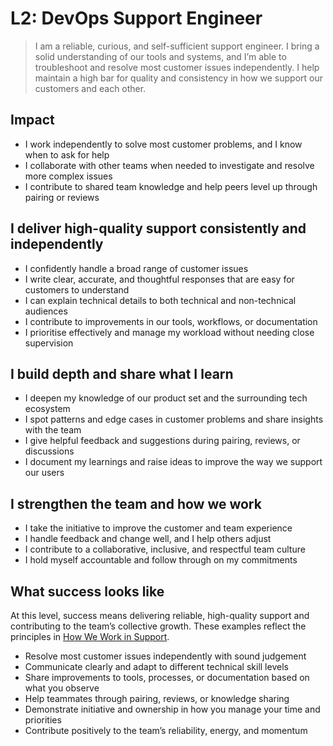 # L2: DevOps Support Engineer

> I am a reliable, curious, and self-sufficient support engineer. I bring a solid understanding of our tools and systems, and I’m able to troubleshoot and resolve most customer issues independently. I help maintain a high bar for quality and consistency in how we support our customers and each other.

## Impact

- I work independently to solve most customer problems, and I know when to ask for help  
- I collaborate with other teams when needed to investigate and resolve more complex issues  
- I contribute to shared team knowledge and help peers level up through pairing or reviews  

## I deliver high-quality support consistently and independently

- I confidently handle a broad range of customer issues  
- I write clear, accurate, and thoughtful responses that are easy for customers to understand  
- I can explain technical details to both technical and non-technical audiences  
- I contribute to improvements in our tools, workflows, or documentation  
- I prioritise effectively and manage my workload without needing close supervision  

## I build depth and share what I learn

- I deepen my knowledge of our product set and the surrounding tech ecosystem  
- I spot patterns and edge cases in customer problems and share insights with the team  
- I give helpful feedback and suggestions during pairing, reviews, or discussions  
- I document my learnings and raise ideas to improve the way we support our users  

## I strengthen the team and how we work

- I take the initiative to improve the customer and team experience  
- I handle feedback and change well, and I help others adjust
- I contribute to a collaborative, inclusive, and respectful team culture  
- I hold myself accountable and follow through on my commitments

## What success looks like

At this level, success means delivering reliable, high-quality support and contributing to the team’s collective growth. These examples reflect the principles in [How We Work in Support](./README.md#how-we-work-in-support).

- Resolve most customer issues independently with sound judgement  
- Communicate clearly and adapt to different technical skill levels  
- Share improvements to tools, processes, or documentation based on what you observe  
- Help teammates through pairing, reviews, or knowledge sharing  
- Demonstrate initiative and ownership in how you manage your time and priorities  
- Contribute positively to the team’s reliability, energy, and momentum